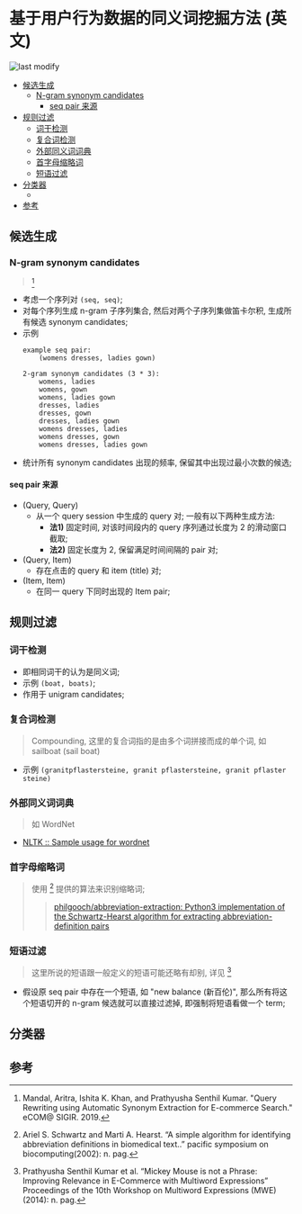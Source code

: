 基于用户行为数据的同义词挖掘方法 (英文)
===
<!--START_SECTION:badge-->

![last modify](https://img.shields.io/static/v1?label=last%20modify&message=2022-12-22%2020%3A10%3A13&color=yellowgreen&style=flat-square)

<!--END_SECTION:badge-->
<!--info
top: false
hidden: false
-->

<!-- TOC -->
- [候选生成](#候选生成)
    - [N-gram synonym candidates](#n-gram-synonym-candidates)
        - [seq pair 来源](#seq-pair-来源)
- [规则过滤](#规则过滤)
    - [词干检测](#词干检测)
    - [复合词检测](#复合词检测)
    - [外部同义词词典](#外部同义词词典)
    - [首字母缩略词](#首字母缩略词)
    - [短语过滤](#短语过滤)
- [分类器](#分类器)
    - [](#)
- [参考](#参考)
<!-- TOC -->

## 候选生成

### N-gram synonym candidates
> [^1]

- 考虑一个序列对 `(seq, seq)`;
- 对每个序列生成 n-gram 子序列集合, 然后对两个子序列集做笛卡尔积, 生成所有候选 synonym candidates;
- 示例
    ```text
    example seq pair: 
        (womens dresses, ladies gown)
    
    2-gram synonym candidates (3 * 3):
        womens, ladies
        womens, gown
        womens, ladies gown
        dresses, ladies
        dresses, gown
        dresses, ladies gown
        womens dresses, ladies
        womens dresses, gown
        womens dresses, ladies gown
    ```
- 统计所有 synonym candidates 出现的频率, 保留其中出现过最小次数的候选;

#### seq pair 来源

- (Query, Query)
    - 从一个 query session 中生成的 query 对; 一般有以下两种生成方法:
        - **法1)** 固定时间, 对该时间段内的 query 序列通过长度为 2 的滑动窗口截取;  
        - **法2)** 固定长度为 2, 保留满足时间间隔的 pair 对;
- (Query, Item)
    - 存在点击的 query 和 item (title) 对;
- (Item, Item)
    - 在同一 query 下同时出现的 Item pair;


## 规则过滤

### 词干检测

- 即相同词干的认为是同义词;
- 示例 `(boat, boats)`; 
- 作用于 unigram candidates;

### 复合词检测
> Compounding, 这里的复合词指的是由多个词拼接而成的单个词, 如 sailboat (sail boat)

- 示例 `(granitpflastersteine, granit pflastersteine, granit pflaster steine)`

### 外部同义词词典
> 如 WordNet

- [NLTK :: Sample usage for wordnet](https://www.nltk.org/howto/wordnet.html)

### 首字母缩略词
> 使用 [^2] 提供的算法来识别缩略词;
>> [philgooch/abbreviation-extraction: Python3 implementation of the Schwartz-Hearst algorithm for extracting abbreviation-definition pairs](https://github.com/philgooch/abbreviation-extraction)

### 短语过滤
> 这里所说的短语跟一般定义的短语可能还略有却别, 详见 [^3]

- 假设原 seq pair 中存在一个短语, 如 "new balance (新百伦)", 那么所有将这个短语切开的 n-gram 候选就可以直接过滤掉, 即强制将短语看做一个 term;

## 分类器

### 


## 参考

[^1]: Mandal, Aritra, Ishita K. Khan, and Prathyusha Senthil Kumar. "Query Rewriting using Automatic Synonym Extraction for E-commerce Search." eCOM@ SIGIR. 2019.
[^2]: Ariel S. Schwartz and Marti A. Hearst. “A simple algorithm for identifying abbreviation definitions in biomedical text..” pacific symposium on biocomputing(2002): n. pag.
[^3]: Prathyusha Senthil Kumar et al. “Mickey Mouse is not a Phrase: Improving Relevance in E-Commerce with Multiword Expressions” Proceedings of the 10th Workshop on Multiword Expressions (MWE)(2014): n. pag.